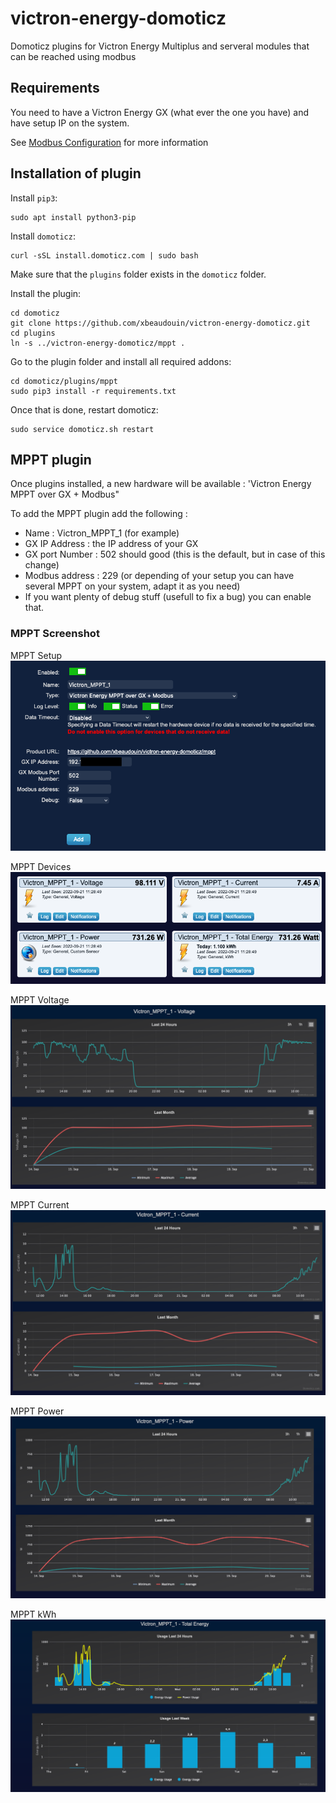 # victron-energy-domoticz

Domoticz plugins for Victron Energy Multiplus and serveral modules that can be reached using modbus

## Requirements

You need to have a Victron Energy GX (what ever the one you have) and have setup
IP on the system.

See [Modbus Configuration](Modbus.md) for more information

## Installation of plugin

Install `pip3`:

``` shell
sudo apt install python3-pip
```

Install `domoticz`:

``` shell
curl -sSL install.domoticz.com | sudo bash
```

Make sure that the `plugins` folder exists in the `domoticz` folder.

Install the plugin:

``` shell
cd domoticz
git clone https://github.com/xbeaudouin/victron-energy-domoticz.git
cd plugins
ln -s ../victron-energy-domoticz/mppt .
```

Go to the plugin folder and install all required addons:

``` shell
cd domoticz/plugins/mppt
sudo pip3 install -r requirements.txt
```

Once that is done, restart domoticz:

``` shell
sudo service domoticz.sh restart
```

## MPPT plugin

Once plugins installed, a new hardware will be available : 'Victron Energy MPPT over GX + Modbus"

To add the MPPT plugin add the following :
- Name : Victron_MPPT_1 (for example)
- GX IP Address : the IP address of your GX
- GX port Number : 502 should good (this is the default, but in case of this change)
- Modbus address : 229 (or depending of your setup you can have several MPPT on your system, adapt it as you need)
- If you want plenty of debug stuff (usefull to fix a bug) you can enable that.

### MPPT Screenshot

MPPT Setup 
![](screenshots/mppt-setup.png)


MPPT Devices
![](screenshots/mppt-devices.png)


MPPT Voltage
![](screenshots/mppt-voltage.png)


MPPT Current
![](screenshots/mppt-current.png)


MPPT Power
![](screenshots/mppt-power.png)


MPPT kWh
![](screenshots/mppt-kWh.png)

